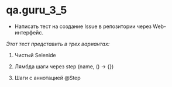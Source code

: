 # qa.guru_3_5
- Написать тест на создание Issue в репозитории через Web-интерфейс.

_Этот тест представить в трех вариантах:_

1. Чистый Selenide

2. Лямбда шаги через step (name, () -> {})

3. Шаги с аннотацией @Step
